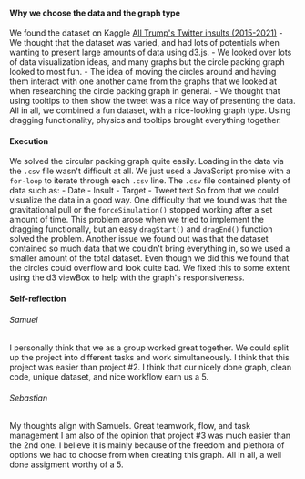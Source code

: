 #### Why we choose the data and the graph type
We found the dataset on Kaggle [All Trump's Twitter insults (2015-2021)](https://www.kaggle.com/ayushggarg/all-trumps-twitter-insults-20152021 "All Trump's Twitter insults (2015-2021)") - We thought that the dataset was varied, and had lots of potentials when wanting to present large amounts of data using d3.js. - We looked over lots of data visualization ideas, and many graphs but the circle packing graph looked to most fun.     - The idea of moving the circles around and having them interact with one another came from the graphs that we looked at when researching the circle packing graph in general. - We thought that using tooltips to then show the tweet was a nice way of presenting the data.  All in all, we combined a fun dataset, with a nice-looking graph type. Using dragging functionality, physics and tooltips brought everything together.  
#### Execution
We solved the circular packing graph quite easily. Loading in the data via the `.csv` file wasn't difficult at all. We just used a JavaScript promise with a `for-loop` to iterate through each `.csv` line. The `.csv` file contained plenty of data such as: - Date - Insult - Target - Tweet text  So from that we could visualize the data in a good way.   One difficulty that we found was that the gravitational pull or the `forceSimulation()` stopped working after a set amount of time. This problem arose when we tried to implement the dragging functionally, but an easy `dragStart()` and `dragEnd()` function solved the problem.  Another issue we found out was that the dataset contained so much data that we couldn't bring everything in, so we used a smaller amount of the total dataset. Even though we did this we found that the circles could overflow and look quite bad. We fixed this to some extent using the d3 viewBox to help with the graph's responsiveness.  
#### Self-reflection
###### Samuel
I personally think that we as a group worked great together. We could split up the project into different tasks and work simultaneously. I think that this project was easier than project #2. I think that our nicely done graph, clean code, unique dataset, and nice workflow earn us a 5.
###### Sebastian
My thoughts align with Samuels. Great teamwork, flow, and task management I am also of the opinion that project #3 was much easier than the 2nd one. I believe it is mainly because of the freedom and plethora of options we had to choose from when creating this graph. All in all, a well done assigment worthy of a 5.